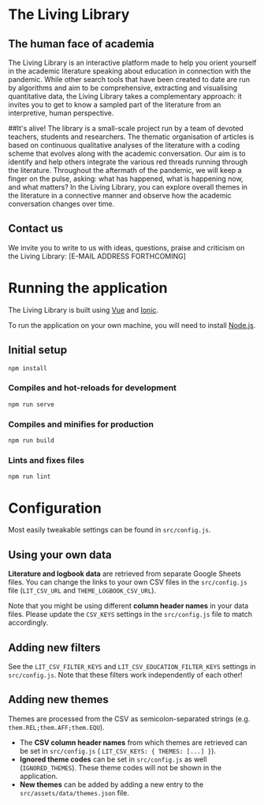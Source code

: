 # The Living Library
## The human face of academia
The Living Library is an interactive platform made to help you orient yourself in the academic literature speaking about education in connection with the pandemic. While other search tools that have been created to date are run by algorithms and aim to be comprehensive, extracting and visualising quantitative data, the Living Library takes a complementary approach: it invites you to get to know a sampled part of the literature from an interpretive, human perspective.

##It's alive!
The library is a small-scale project run by a team of devoted teachers, students and researchers. The thematic organisation of articles is based on continuous qualitative analyses of the literature with a coding scheme that evolves along with the academic conversation. Our aim is to identify and help others integrate the various red threads running through the literature. Throughout the aftermath of the pandemic, we will keep a finger on the pulse, asking: what has happened, what is happening now, and what matters? In the Living Library, you can explore overall themes in the literature in a connective manner and observe how the academic conversation changes over time.

## Contact us
We invite you to write to us with ideas, questions, praise and criticism on the Living Library: [E-MAIL ADDRESS FORTHCOMING]

# Running the application
The Living Library is built using [Vue](https://vuejs.org/) and [Ionic](https://ionicframework.com/).

To run the application on your own machine, you will need to install [Node.js](https://nodejs.org/en/).

## Initial setup
```
npm install
```

### Compiles and hot-reloads for development
```
npm run serve
```

### Compiles and minifies for production
```
npm run build
```

### Lints and fixes files
```
npm run lint
```

# Configuration
Most easily tweakable settings can be found in `src/config.js`.

## Using your own data
**Literature and logbook data** are retrieved from separate Google Sheets files. You can change the links to your own CSV files in the `src/config.js` file (`LIT_CSV_URL` and `THEME_LOGBOOK_CSV_URL`).

Note that you might be using different **column header names** in your data files. Please update the `CSV_KEYS` settings in the `src/config.js` file to match accordingly.

## Adding new filters
See the `LIT_CSV_FILTER_KEYS` and `LIT_CSV_EDUCATION_FILTER_KEYS` settings in `src/config.js`. Note that these filters work independently of each other!

## Adding new themes
Themes are processed from the CSV as semicolon-separated strings (e.g. `them.REL;them.AFF;them.EQU`).

- The **CSV column header names** from which themes are retrieved can be set in `src/config.js` ( `LIT_CSV_KEYS: { THEMES: [...] }`).
- **Ignored theme codes** can be set in `src/config.js` as well (`IGNORED_THEMES`). These theme codes will not be shown in the application.
- **New themes** can be added by adding a new entry to the `src/assets/data/themes.json` file.